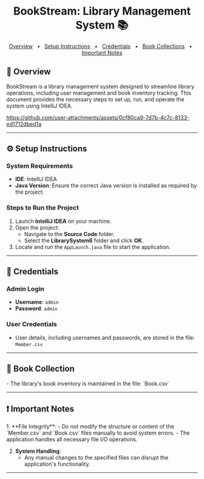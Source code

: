 <h1 align="center" style="font-weight: bold;">BookStream: Library Management System 📚</h1>

<p align="center">
<a href="#overview">Overview</a>
   <span>&nbsp; • &nbsp;</span>
<a href="#setup">Setup Instructions</a>
   <span>&nbsp; • &nbsp;</span>
<a href="#credentials">Credentials</a>
   <span>&nbsp; • &nbsp;</span>
<a href="#collections">Book Collections</a>
      <span>&nbsp; • &nbsp;</span>
<a href="#important">Important Notes</a>
</p>

<h2 id="overview">👀 Overview</h2>
BookStream is a library management system designed to streamline library operations, including user management and book inventory tracking. This document provides the necessary steps to set up, run, and operate the system using IntelliJ IDEA.

https://github.com/user-attachments/assets/0cf80ca9-7d7b-4c7c-8133-ed1712dbed1a

---

<h2 id="setup">⚙️ Setup Instructions</h2>

### System Requirements
- **IDE**: IntelliJ IDEA
- **Java Version**: Ensure the correct Java version is installed as required by the project.

### Steps to Run the Project
1. Launch **IntelliJ IDEA** on your machine.
2. Open the project:
   - Navigate to the **Source Code** folder.
   - Select the **LibrarySystem6** folder and click **OK**.
3. Locate and run the `AppLaunch.java` file to start the application.

---

<h2 id="credentials">🔐 Credentials</h2>

### Admin Login
- **Username**: `admin`  
- **Password**: `admin`

### User Credentials
- User details, including usernames and passwords, are stored in the file:  
  `Member.csv`

---

<h2 id="collections">📃 Book Collection</h2>
- The library's book inventory is maintained in the file:  
  `Book.csv`

---

<h2 id="important">❗ Important Notes</h2>
1. **File Integrity**:
   - Do not modify the structure or content of the `Member.csv` and `Book.csv` files manually to avoid system errors.
   - The application handles all necessary file I/O operations.  

2. **System Handling**:
   - Any manual changes to the specified files can disrupt the application's functionality.

---
